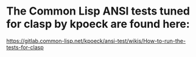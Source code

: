 # The Common Lisp ANSI tests tuned for clasp by kpoeck are found here:


https://gitlab.common-lisp.net/kpoeck/ansi-test/wikis/How-to-run-the-tests-for-clasp